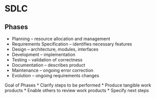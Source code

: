 # SDLC
## Phases
* Planning – resource allocation and management
* Requirements Specification – identifies necessary  features
* Design – architecture, modules, interfaces
* Development – implementation
* Testing – validation of correctness
* Documentation – describes product
* Maintenance – ongoing error correction
* Evolution – ongoing requirements changes

Goal of Phases
    * Clarify steps to be performed
    * Produce tangible work products
    * Enable others to review work products
    * Specify next steps
